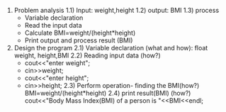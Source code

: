 1) Problem analysis
   1.1) Input: weight,height
   1.2) output: BMI
   1.3) process
   - Variable declaration 
   - Read the input data
   - Calculate BMI=weight/(height*height)
   - Print output and process result (BMI)
2) Design the program
   2.1) Variable declaration (what and how): float weight, height,BMI
   2.2) Reading input data (how?)
   - cout<<"enter weight";
   - cin>>weight;
   - cout<<"enter height";
   - cin>>height;
   2.3) Perform operation- finding the BMI(how?)
    BMI=weight/(height*height)
   2.4) print result(BMI) (how?)
    cout<<"Body Mass Index(BMI) of a person is "<<BMI<<endl;
                
